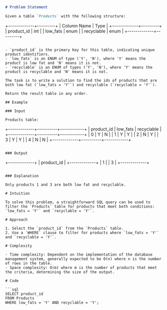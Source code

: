 ```markdown
# Problem Statement

Given a table `Products` with the following structure:

```
+-------------+---------+
| Column Name | Type    |
+-------------+---------+
| product_id  | int     |
| low_fats    | enum    |
| recyclable  | enum    |
+-------------+---------+
```

- `product_id` is the primary key for this table, indicating unique product identifiers.
- `low_fats` is an ENUM of type ('Y', 'N'), where 'Y' means the product is low fat and 'N' means it is not.
- `recyclable` is an ENUM of types ('Y', 'N'), where 'Y' means the product is recyclable and 'N' means it is not.

The task is to write a solution to find the ids of products that are both low fat (`low_fats = 'Y'`) and recyclable (`recyclable = 'Y'`).

Return the result table in any order.

## Example

### Input

Products table:

```
+-------------+----------+------------+
| product_id  | low_fats | recyclable |
+-------------+----------+------------+
| 0           | Y        | N          |
| 1           | Y        | Y          |
| 2           | N        | Y          |
| 3           | Y        | Y          |
| 4           | N        | N          |
+-------------+----------+------------+
```

### Output

```
+-------------+
| product_id  |
+-------------+
| 1           |
| 3           |
+-------------+
```

### Explanation

Only products 1 and 3 are both low fat and recyclable.

# Intuition

To solve this problem, a straightforward SQL query can be used to filter the `Products` table for products that meet both conditions: `low_fats = 'Y'` and `recyclable = 'Y'`.

# Approach

1. Select the `product_id` from the `Products` table.
2. Use a `WHERE` clause to filter for products where `low_fats = 'Y'` and `recyclable = 'Y'`.

# Complexity

- Time complexity: Dependent on the implementation of the database management system, generally expected to be O(n) where n is the number of rows in the table.
- Space complexity: O(m) where m is the number of products that meet the criteria, determining the size of the output.

# Code

```sql
SELECT product_id
FROM Products
WHERE low_fats = 'Y' AND recyclable = 'Y';
```
```
